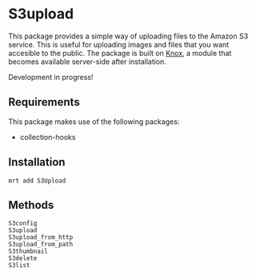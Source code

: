 S3upload
========

This package provides a simple way of uploading files to the Amazon S3 service. This is useful for uploading images and files that you want accesible to the public. The package is built on [Knox](https://github.com/LearnBoost/knox), a module that becomes available server-side after installation.

Development in progress!

## Requirements
This package makes use of the following packages:

 - collection-hooks

## Installation

```
mrt add S3Upload
```

## Methods
	S3config 
	S3upload 
	S3upload_from_http
	S3upload_from_path
	S3thumbnail
	S3delete
	S3list
